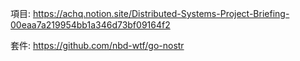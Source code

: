 項目:
https://achq.notion.site/Distributed-Systems-Project-Briefing-00eaa7a219954bb1a346d73bf09164f2

套件:
https://github.com/nbd-wtf/go-nostr
